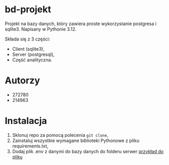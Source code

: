 # bd-projekt
Projekt na bazy danych, który zawiera proste wykorzystanie postgresa i sqlite3. Napisany w Pythonie 3.12.

Składa się z 3 części:
- Client (sqlite3),
- Server (postgresql),
- Część analityczna.

# Autorzy
- 272780
- 214963

# Instalacja
1. Sklonuj repo za pomocą polecenia `git clone`,
2. Zainstaluj wszystkie wymagane biblioteki Pythonowe z pliku requirements.txt,
3. Dodaj plik .env z danymi do bazy danych do folderu serwer [przykład do pliku](./.env_example.txt)
